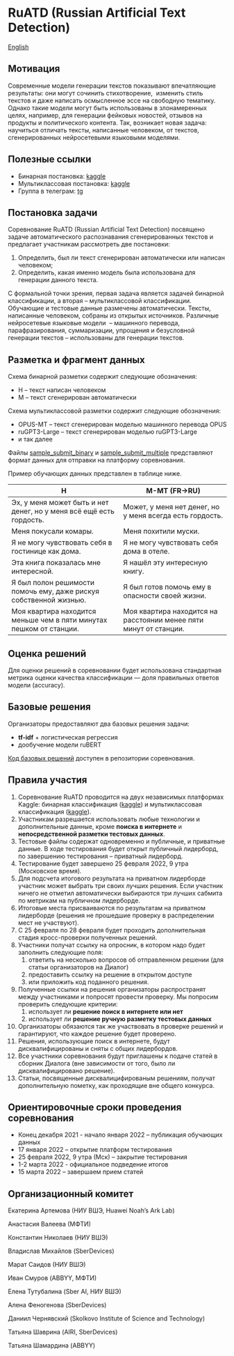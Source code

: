 

# RuATD (Russian Artificial Text Detection)

[English](https://github.com/dialogue-evaluation/RuATD/blob/main/en_README.md)



## Мотивация

Современные модели генерации текстов показывают впечатляющие результаты: они могут сочинить стихотворение,  изменить стиль текстов и даже написать осмысленное эссе на свободную тематику. Однако такие модели могут быть использованы в злонамеренных целях, например, для генерации фейковых новостей, отзывов на продукты и политического контента. Так, возникает новая задача: научиться отличать тексты, написанные человеком, от текстов, сгенерированных нейросетевыми языковыми моделями. 

## Полезные ссылки

- Бинарная постановка: [kaggle](https://www.kaggle.com/c/ruatd-2022-bi/)
- Мультиклассовая постановка: [kaggle](https://www.kaggle.com/c/ruatd-2022-multi-task/)
- Группа в телеграм: [tg](https://t.me/ruatd)

## Постановка задачи

Соревнование RuATD (Russian Artificial Text Detection) посвящено задаче автоматического распознавания сгенерированных текстов и предлагает участникам рассмотреть две постановки:

1. Определить, был ли текст сгенерирован автоматически или написан человеком;
2. Определить, какая именно модель была использована для генерации данного текста.

С формальной точки зрения, первая задача является задачей бинарной классификации, а вторая – мультиклассовой классификации. Обучающие и тестовые данные размечены автоматически. Тексты, написанные человеком, собраны из открытых источников. Различные нейросетевые языковые модели  – машинного перевода, парафразирования, суммаризации, упрощения и безусловной генерации текстов – использованы для генерации текстов. 

## Разметка и фрагмент данных

Схема бинарной разметки содержит следующие обозначения:

- H – текст написан человеком
- M – текст сгенерирован автоматически

Схема мультиклассовой разметки содержит следующие обозначения:

- OPUS-MT – текст сгенерирован моделью машинного перевода OPUS
- ruGPT3-Large – текст сгенерирован моделью ruGPT3-Large
- и так далее

Файлы [sample_submit_binary](https://github.com/dialogue-evaluation/RuATD/blob/main/sample_submit_binary.csv) и [sample_submit_multiple](https://github.com/dialogue-evaluation/RuATD/blob/main/sample_submit_multiple.csv) представляют формат данных для отправки на платформу соревнования. 

Пример обучающих данных представлен в таблице ниже. 

| H | M-MT (FR→RU) |
| --- | --- |
| Эх, у меня может быть и нет денег, но у меня всё ещё есть гордость. | Может, у меня нет денег, но у меня всегда есть гордость. |
| Меня покусали комары. | Меня похитили муски. |
| Я не могу чувствовать себя в гостинице как дома. | Я не могу чувствовать себя дома в отеле. |
| Эта книга показалась мне интересной. | Я нашёл эту интересную книгу. |
| Я был полон решимости помочь ему, даже рискуя собственной жизнью. | Я был готов помочь ему в опасности своей жизни. |
| Моя квартира находится меньше чем в пяти минутах пешком от станции. | Моя квартира находится на расстоянии менее пяти минут от станции. |

## Оценка решений

Для оценки решений в соревновании будет использована стандартная метрика оценки качества классификации — доля правильных ответов модели (accuracy).

## Базовые решения

Организаторы предоставляют два базовых решения задачи:

- **tf-idf** + логистическая регрессия
- дообучение модели ruBERT

[Код базовых решений](https://github.com/dialogue-evaluation/RuATD/blob/main/Baseline.ipynb)  доступен в репозитории соревнования. 

## Правила участия

1. Соревнование RuATD проводится на двух независимых платформах Kaggle:  бинарная классификация ([kaggle](https://www.kaggle.com/c/ruatd-2022-bi)) и мультиклассовая классификация ([kaggle](https://www.kaggle.com/c/ruatd-2022-multi-task/overview)).
2. Участникам разрешается использовать любые технологии и дополнительные данные, кроме **поиска в интернете** и **непосредственной разметки тестовых данных**. 
3. Тестовые файлы содержат одновременно и публичные, и приватные данные. В ходе тестирования будет открыт публичный лидерборд, по завершению тестирования – приватный лидерборд. 
4. Тестирование будет завершено 25 февраля 2022, 9 утра (Московское время). 
5. Для подсчета итогового результата на приватном лидерборде участник может выбрать три своих лучших решения. Если участник ничего не отметил автоматически выбираются три лучших сабмита по метрикам на публичном лидерборде.
6. Итоговые места присваиваются по результатам на приватном лидерборде (решения не прошедшие проверку в распределении мест не участвуют). 
7. С 25 февраля по 28 февраля будет проходить дополнительная стадия кросс-проверки полученных решений.
8. Участники получат ссылку на опросник,  в котором надо будет заполнить следующие поля: 
    1.  ответить на несколько вопросов об отправленном решении (для статьи организаторов на Диалог)
    2.  предоставить ссылку на решение в открытом доступе 
    3. или приложить код поданного решения. 
9. Полученные ссылки на решения организаторы распространят между участниками и попросят провести проверку. Мы попросим проверить следующие критерии: 
    1.  использует ли **решение поиск в интернете или нет**
    2.  использует ли **решение ручную разметку тестовых данных**
10. Организаторы обязаются так же участвовать в проверке решений и гарантируют, что каждое решение будет проверено. 
12. Решения, использующие поиск в интернете, будут дисквалифицированы и сняты с общих лидербордов.
13. Все участники соревнования будут приглашены к подаче статей в сборник Диалога (вне зависимости от того, было ли дисквалифицировано решение).
14. Статьи, посвященные дисквалицифированым решениям, получат дополнительную пометку, как проходящие вне общего конкурса.

## Ориентировочные сроки проведения соревнования

- Конец декабря 2021 - начало января 2022 – публикация обучающих данных
- 17 января 2022 – открытие платформ тестирования
- 25 февраля 2022, 9 утра (Мск) – закрытие тестирования
- 1-2 марта 2022 - официальное подведение итогов
- 15 марта 2022 – завершаем прием статей

## Организационный комитет

Екатерина Артемова (НИУ ВШЭ, Huawei Noah’s Ark Lab)

Анастасия  Валеева (МФТИ)

Константин Николаев (НИУ ВШЭ)

Владислав Михайлов (SberDevices)

Марат Саидов (НИУ ВШЭ)

Иван Смуров (ABBYY, МФТИ)

Елена Тутубалина (Sber AI, НИУ ВШЭ)

Алена Феногенова (SberDevices)

Даниил Чернявский (Skolkovo Institute of Science and Technology)

Татьяна Шаврина (AIRI, SberDevices)

Татьяна Шамардина (ABBYY)
